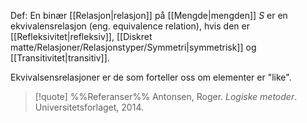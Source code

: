 Def:
En binær [[Relasjon|relasjon]] på [[Mengde|mengden]] $S$ er en ekvivalensrelasjon (eng. equivalence relation), hvis den er [[Refleksivitet|refleksiv]], [[Diskret matte/Relasjoner/Relasjonstyper/Symmetri|symmetrisk]] og [[Transitivitet|transitiv]].

Ekvivalsensrelasjoner er de som forteller oss om elementer er "like". 

> [!quote] %%Referanser%%
Antonsen, Roger. *Logiske metoder*. Universitetsforlaget, 2014.